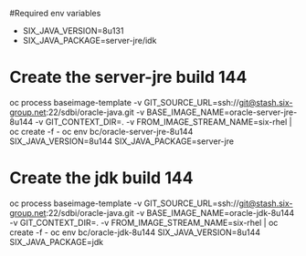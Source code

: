 #Required env variables

- SIX_JAVA_VERSION=8u131
- SIX_JAVA_PACKAGE=server-jre/idk

# Create the server-jre build 144
oc process baseimage-template -v GIT_SOURCE_URL=ssh://git@stash.six-group.net:22/sdbi/oracle-java.git -v BASE_IMAGE_NAME=oracle-server-jre-8u144 -v GIT_CONTEXT_DIR=. -v FROM_IMAGE_STREAM_NAME=six-rhel  | oc create -f -
oc env bc/oracle-server-jre-8u144 SIX_JAVA_VERSION=8u144 SIX_JAVA_PACKAGE=server-jre

# Create the jdk build 144
oc process baseimage-template -v GIT_SOURCE_URL=ssh://git@stash.six-group.net:22/sdbi/oracle-java.git -v BASE_IMAGE_NAME=oracle-jdk-8u144 -v GIT_CONTEXT_DIR=. -v FROM_IMAGE_STREAM_NAME=six-rhel  | oc create -f -
oc env bc/oracle-jdk-8u144 SIX_JAVA_VERSION=8u144 SIX_JAVA_PACKAGE=jdk